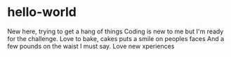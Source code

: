 # hello-world
New here, trying to get a hang of things 
Coding is new to me but I'm ready for the challenge.
Love to bake, cakes puts a smile on peoples faces 
And a few pounds on the waist I must say.
Love new xperiences 
